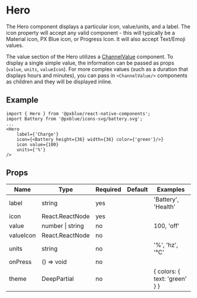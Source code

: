 # Hero

The Hero component displays a particular icon, value/units, and a label. The icon property will accept any valid component - this will typically be a Material icon, PX Blue icon, or Progress Icon. It will also accept Text/Emoji values.

The value section of the Hero utilizes a [ChannelValue](./channel-value.md) component. To display a single simple value, the information can be passed as props (```value```, ```units```, ```valueIcon```). For more complex values (such as a duration that displays hours and minutes), you can pass in ```<ChannelValue/>``` components as children and they will be displayed inline.

## Example
```
import { Hero } from '@pxblue/react-native-components';
import Battery from '@pxblue/icons-svg/battery.svg';
...
<Hero 
    label={'Charge'}
    icon={<Battery height={36} width={36} color={'green'}/>}
    icon value={100}
    units={'%'}
/>
```

## Props

| Name      | Type                 | Required | Default | Examples                      |
|-----------|----------------------|----------|---------|-------------------------------|
| label     | string               | yes      |         | 'Battery', 'Health'           |
| icon      | React.ReactNode      | yes      |         |                               |
| value     | number &#124; string | no       |         | 100, 'off'                    |
| valueIcon | React.ReactNode      | no       |         |                               |
| units     | string               | no       |         | '%', 'hz', '°C'               |
| onPress   | () => void           | no       |         |                               |
| theme     | DeepPartial<Theme>   | no       |         | { colors: { text: 'green' } } |
